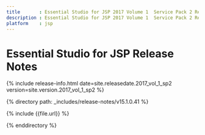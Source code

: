 ```yaml
---
title 		: Essential Studio for JSP 2017 Volume 1  Service Pack 2 Release Notes
description : Essential Studio for JSP 2017 Volume 1  Service Pack 2 Release Notes
platform    : jsp
---
```


# Essential Studio for JSP Release Notes  

{% include release-info.html date=site.releasedate.2017_vol_1_sp2 version=site.version.2017_vol_1_sp2 %} 

{% directory path: _includes/release-notes/v15.1.0.41 %}

{% include {{file.url}} %}

{% enddirectory %}